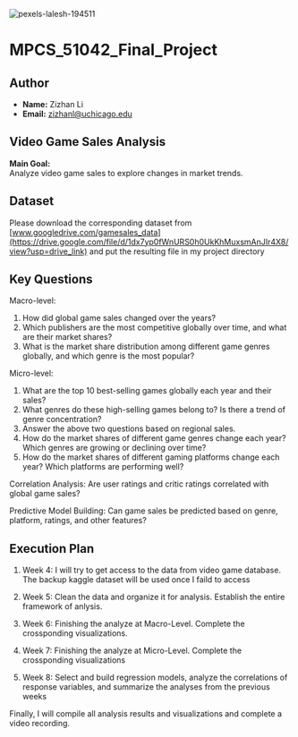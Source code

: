 ![pexels-lalesh-194511](https://github.com/user-attachments/assets/d21883e7-15ba-4d88-abd1-421c9b3a60b6)

# MPCS_51042_Final_Project

## **Author**

- **Name:** Zizhan Li
- **Email:** zizhanl@uchicago.edu

## **Video Game Sales Analysis**

**Main Goal:**  
Analyze video game sales to explore changes in market trends.

## Dataset
Please download the corresponding dataset from [www.googledrive.com/gamesales_data](https://drive.google.com/file/d/1dx7yp0fWnURS0h0UkKhMuxsmAnJIr4X8/view?usp=drive_link) and put the resulting file in my project directory


## **Key Questions**
Macro-level:
1. How did global game sales changed over the years?
2. Which publishers are the most competitive globally over time, and what are their market shares?
3. What is the market share distribution among different game genres globally, and which genre is the most popular?

Micro-level:
1. What are the top 10 best-selling games globally each year and their sales?
2. What genres do these high-selling games belong to? Is there a trend of genre concentration?
3. Answer the above two questions based on regional sales.
4. How do the market shares of different game genres change each year? Which genres are growing or declining over time?
5. How do the market shares of different gaming platforms change each year? Which platforms are performing well?
   
Correlation Analysis:
Are user ratings and critic ratings correlated with global game sales?

Predictive Model Building:
Can game sales be predicted based on genre, platform, ratings, and other features?


## **Execution Plan**

1. Week 4: I will try to get access to the data from video game database. The backup kaggle dataset will be used once I faild to access

2. Week 5: Clean the data and organize it for analysis. Establish the entire framework of anlysis.

3. Week 6: Finishing the analyze at Macro-Level. Complete the crossponding visualizations.

4. Week 7: Finishing the analyze at Micro-Level. Complete the crossponding visualizations

5. Week 8: Select and build regression models, analyze the correlations of response variables, and summarize the analyses from the previous weeks

Finally, I will compile all analysis results and visualizations and complete a video recording.
